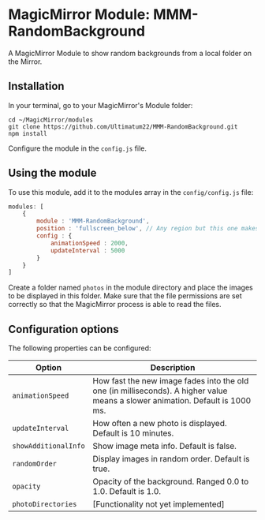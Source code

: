 # MagicMirror Module: MMM-RandomBackground
A MagicMirror Module to show random backgrounds from a local folder on the Mirror.

## Installation

In your terminal, go to your MagicMirror's Module folder:
````
cd ~/MagicMirror/modules
git clone https://github.com/Ultimatum22/MMM-RandomBackground.git
npm install
````

Configure the module in the `config.js` file.

## Using the module

To use this module, add it to the modules array in the `config/config.js` file:
````javascript
modules: [
	{
		module : 'MMM-RandomBackground',
		position : 'fullscreen_below', // Any region but this one makes the most sense
		config : {
			animationSpeed : 2000,
			updateInterval : 5000
		}
	}
]
````

Create a folder named `photos` in the module directory and place the images to be displayed in this folder. Make sure that the file permissions are set correctly so that the MagicMirror process is able to read the files.

## Configuration options
The following properties can be configured:

<table width="100%">
	<thead>
		<tr>
			<th>Option</th>
			<th width="100%">Description</th>
		</tr>
	</thead>
	<tbody>
		<tr>
			<td><code>animationSpeed</code></td>
			<td>How fast the new image fades into the old one (in milliseconds). A higher value means a slower animation. Default is 1000 ms.</td>
		</tr>
		<tr>
			<td><code>updateInterval</code></td>
			<td>How often a new photo is displayed. Default is 10 minutes.</td>
		</tr>
		<tr>
			<td><code>showAdditionalInfo</code></td>
			<td>Show image meta info. Default is false.</td>
		</tr>
		<tr>
			<td><code>randomOrder</code></td>
			<td>Display images in random order. Default is true.</td>
		</tr>
		<tr>
			<td><code>opacity</code></td>
			<td>Opacity of the background. Ranged 0.0 to 1.0. Default is 1.0.</td>
		</tr>
		<tr>
			<td><code>photoDirectories</code></td>
			<td>[Functionality not yet implemented]</td>
		</tr>
	</tbody>
</table>
